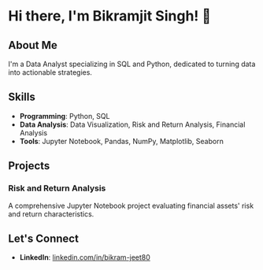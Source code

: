 # Hi there, I'm Bikramjit Singh! 👋

## About Me
I'm a Data Analyst specializing in SQL and Python, dedicated to turning data into actionable strategies.

## Skills
- **Programming**: Python, SQL
- **Data Analysis**: Data Visualization, Risk and Return Analysis, Financial Analysis
- **Tools**: Jupyter Notebook, Pandas, NumPy, Matplotlib, Seaborn

## Projects
### Risk and Return Analysis
A comprehensive Jupyter Notebook project evaluating financial assets' risk and return characteristics.

## Let's Connect
- **LinkedIn**: [linkedin.com/in/bikram-jeet80](https://www.linkedin.com/in/bikram-jeet80)

